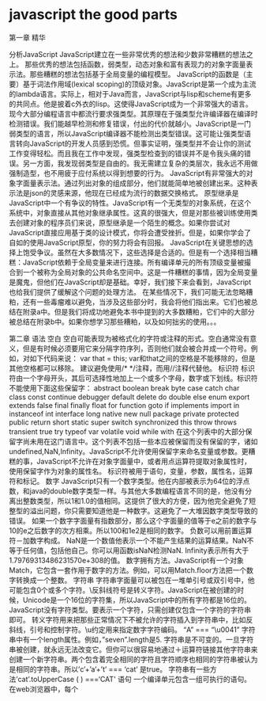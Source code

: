 # javascript the good parts
第一章 精华


分析JavaScript
JavaScript建立在一些非常优秀的想法和少数非常糟糕的想法之上。
那些优秀的想法包括函数，弱类型，动态对象和富有表现力的对象字面量表示法。那些糟糕的想法包括基于全局变量的编程模型。
JavaScript的函数是（主要）基于词法作用域(lexical scoping)的顶级对象。JavaScript是第一个成为主流的lambda语言。实际上，相对于Java而言，JavaScript与lisp和scheme有更多的共同点。他是披着c外衣的lisp。这使得JavaScript成为一个非常强大的语言。
现今大部分编程语言中都流行要求强类型。其原理在于强类型允许编译器在编译时检测错误。我们能越早检测和修复错误，付出的代价就越小。JavaScript是一门弱类型的语言，所以JavaScript编译器不能检测出类型错误。这可能让强类型语言转向JavaScript的开发人员感到恐慌。但事实证明，强类型并不会让你的测试工作变得轻松。而且我在工作中发现，强类型检查到的错误并不是令我头痛的错误。另一方面，我发现弱类型是自由的。我无需建立复杂的类层次，我永远不用做强制造型，也不用疲于应付系统以得到想要的行为。
JavaScript有非常强大的对象字面量表示法。通过列出对象的组成部分，他们就能简单地被创建出来。这种表示法是json的灵感来源，他现在已经成为流行的数据交换格式。
原型继承是JavaScript中一个有争议的特性。JavaScript有一个无类型的对象系统，在这个系统中，对象直接从其他对象继承属性。这真的很强大，但是对那些被训练使用类去创建对象的程序员们来说，原型继承是一个陌生的概念。如果你尝试对JavaScript直接应用基于类的设计模式，你将会遭受挫折。但是，如果你学会了自如的使用JavaScript原型，你的努力将会有回报。
JavaScript在关键思想的选择上饱受争议。虽然在大多数情况下，这些选择是合适的。但是有一个选择相当糟糕：JavaScript依赖于全局变量来进行连接。所有编译单元的所有顶级变量被撮合到一个被称为全局对象的公共命名空间中。这是一件糟糕的事情，因为全局变量是魔鬼，但他们在JavaScript却是基础。幸好，我们接下来会看到，JavaScript也给我们提供了缓解这个问题的处理方法。
在某些情况下，我们可能无法忽略糟粕，还有一些毒瘤难以避免，当涉及这些部分时，我会将他们指出来。它们也被总结在附录a中。但是我们将成功地避免本书中提到的大多数糟粕，它们中的大部分被总结在附录b中。如果你想学习那些糟粕，以及如何拙劣的使用。。。

第二章 语法
空白
空白可能表现为被格式化的字符或注释的形式。空白通常没有意义，但是有时候必须要用它来分隔字符序列，否则他们就会被合并成一个符号。例如，对如下代码来说：
var that  = this;
var和that之间的空格是不能移除的，但是其他空格都可以移除。
建议避免使用/* */注释，而用//注释代替他。
标识符
标识符由一个字母开头，其后可选择性地加上一个或多个字母，数字或下划线。标识符不能使用下面这些保留字：
abstract
boolean break byte
case catch char class const continue
debugger default delete do double
else enum export extends
false final finally float for function
goto
if implements import in instanceof int interface
long
native new null
package private protected public
return 
short static super switch synchronized
this throw throws transient true try typeof
var volatile void
while with
在这个列表中的大部分保留字尚未用在这门语言中。这个列表不包括一些本应被保留而没有保留的字，诸如undefined,NaN,Infinity。JavaScript不允许使用保留字来命名变量或参数。更糟糕的事，JavaScript不允许在对象字面量中，或者用点运算符提取对象属性时，使用保留字作为对象的属性名。
标识符被用于语句，变量，参数，属性名，运算符和标记。
数字
JavaScript只有一个数字类型。他在内部被表示为64位的浮点数，和java的double数字类型一样。与其他大多数编程语言不同的是，他没有分离出整数类型，所以1和1.0的值相同。这提供了很大的方便，因为他完全避免了短整型的溢出问题，你只需要知道他是一种数字。这避免了一大堆因数字类型导致的错误。
如果一个数字字面量有指数部分，那么这个字面量的值等于e之前的数字与10的e之后数字的次方相乘。所以100和1e2是相同的数字。
负数可以用前置运算符－加数字构成。
NaN是一个数值他表示一个不能产生结果的运算结果。NaN不等于任何值，包括他自己。你可以用函数isNaN检测NaN.
Infinity表示所有大于1.79769313486231570e+308的值。
数字拥有方法。JavaScript有一个对象Match，它包含一套作用于数字的方法。例如，可以用Match.floor方法把一个数字转换成一个整数。
字符串
字符串字面量可以被包在一堆单引号或双引号中，他可能包含0个或多个字符。\反斜线符号是转义字符。JavaScript在被创建的时候，Unicode是一个16位的字符集，所以JavaScript中的所有字符都是16位的。
JavaScript没有字符类型。要表示一个字符，只需创建仅包含一个字符的字符串即可。
转义字符用来把那些正常情况下不被允许的字符插入到字符串中，比如反斜线，引号和控制字符。\u约定用来指定数字字符编码。
“A” === “\u0041”
字符串中有一个length属性。例如，”seven”.length是5.
字符串是不可变的。一旦字符串被创建，就永远无法改变它。但你可以很容易地通过＋运算符链接其他字符串来创建一个新字符串。两个包含着完全相同的字符且字符顺序也相同的字符串被认为是相同的字符串。所以’c’+’a’+’t’ === ‘cat’ 是true。
字符串有一些方法’cat’.toUpperCase ( ) ===‘CAT'
语句
一个编译单元包含一组可执行的语句。在web浏览器中，每个<script>标签提供一个被编译且立即执行的编译单元。因为缺少连接器，JavaScript把她们一起抛到一个公共的全局名字空间中。
当var语句被用在函数内部时，它定义的是这个函数的私有变量。
switch,while,for,do语句允许有一个可选的前置标签，他配合break语句来使用。
语句通常按照从上到下的顺序被执行。JavaScript可以通过条件语句，循环语句，强制跳转语句和函数调用来改变执行序列。
代码块是包在一对花括号中的一组语句。不像其他语言，JavaScript中的代码块不会创建新的作用域，因此变量应该被定义在函数的头部，而不是在代码块中。
if语句根据表达式的值改变程序流程。表达式的值为真时执行跟在其后的代码块，否则执行可选的else分支。
下面列出的值被当作假：
false
null
undefined
空字符串’ ‘
数字0
数字NaN
其他所有的值都被当作真，包括true,字符串’false’，以及所有的对象。
switch
case break;
while
for
for in
do 
try catch
throw
return 没有指定返回表达式，那么返回值是undefined
JavaScript不允许在return 或break关键字和表达式之间换行。

表达式
最简单的表达式是字面量值（比如字符串或数字），变量，内置的值，以new开头的调用表达式，以delete开头的属性提取表达式，包在圆括号中的表达式，以一个前置运算符作为前导的表达式，或者表达式后面跟着：
一个中置运算符与另一个表达式；三元运算符？后面跟着另一个表达式，然后接一个：，然后接第三个表达式；
一个函数调用；一个属性提取表达式。
三元运算符？有三个运算数，如果第一个运算数值为真，产生第二个运算数的值，但如果第一个运算数值为假，则产生第三个运算数的值。
运算符优先级
typeof运算符产生的值有’number’,’string’,’boolean’,’undefined’,’function’,’object’，如果运算数是一个数组或null，那么结果是’object’，这其实是不对的。
！
＋
／运算符可能会产生一个非整数结果，即使两个运算数都是整数。
如果第一个运算数的值为假，那么运算符&&产生他第一个运算数的值，否则产生第二个运算数的值。
如果第一个运算数的值为真，那么运算符｜｜产生第一个运算数的值，否则产生第二个运算数的值。
字面量
对象字面量是一种可以方便地按照指定规格创建新对象的表示法。属性名可以是标识符或字符串。这些名字被当作字面量名而不是变量名来对待，所以对象的属性名在编译时才能知道。属性的值就是表达式。
函数
函数字面量定义了函数值。它可以有一个可选的名字，用于递归的调用自己。它可以制定一个参数列表，这些参数就像变量一样，在调用时有传递的实际参数初始化。函数的主体包括变量定义和语句。

第三章 对象
JavaScript的简单数据类型包括数字，字符串，布尔值，null值和undefined值。其他所有的值都是对象。数字，字符串和布尔值貌似对象，因为他们拥有方法，但他们是不可变的。JavaScript中的对象是可变的键控集合。在JavaScript中，数组是对象，函数是对象，正则表达式是对象。
对象是属性的容器，其中每个属性都拥有名字和值。属性的名字可以是包括空字符串在内的任意字符串。属性值可以是除undefined值之外的任何值。
JavaScript里的对象是无类型的。它对新属性的名字和属性的值没有限制。对象适合用于汇集和管理数据。对象可以包含其他对象，所以他们可以容易地表示成树状或图形结构。
JavaScript包含一种原型链的特性，允许对象继承另一个对象的属性。正确的使用它能减少对象初始化时消耗的时间和内存。
对象字面量
对象字面量提供了一种非常方便地创建新对象值的表示法。一个对象字面量就是包围在一对花括号中的零或多个“名／值”对。对象字面量可以出现在任何允许表达式出现的地方。
var empty_object = { };

var stooge = {
“first-name”:”Jerome”,
“last-name”:”Howard”
};
属性名可以是包括空字符串在内的任何字符串。在对象字面量中，如果属性名是一个合法的JavaScript标识符且不是保留字，则并不强制要求用引号括住属性名。所以用引号括住“first-name”是必须的，但是否括住first_name则是可选的。逗号用来分隔多个“名／值”对。
属性的值可以从包括另一个对象字面量在内的任意表达式中获得。对象是可嵌套的：
var flight = {
airline:”Oceanic”,
number:815,
departure:{
IATA:”SYD”,
time:”2004-09-22 14:55”,
city:”Sydney”
},
arrival:{
IATA:”LAX”,
time:”2004-09-23 10:42”,
city:”Los Angeles”
}
};
检索
要检索对象里包含的值，可以采用在［］后缀中括住一个字符串表达式的方式。如果字符串表达式是一个字符串字面量，而且它是一个合法的JavaScript标识符且不是保留字，那么也可以用 . 表示法代替。优先考虑使用 . 表示法，因为它更紧凑且可读性更好。
stooge[“first-name”]   //“Jerome”
flight.departure.IATA   //“SYD”
如果你尝试检索一个并不存在的成员属性的值，将返回undefined
stooge[“middle-name”]   //undefined
||运算符可以用来填充默认值：
var middle = stooge[“middle-name”] || “(none)”;
var status = flight.status || “unknown”;
尝试从undefined的成员属性中取值将会导致typeerror异常。这时可以通过&&运算符在避免错误。
flight.equipment //undefined
flight.equipment.model //throw”TypeError”
flight.equipment && flight.equipment.model //undefined
更新
对象里的值可以通过赋值语句来更新。如果属性名已经存在于对象里，那么这个属性的值就会被替换。
stooge[‘first-name’] = ‘Jerome’;
如果对象之前没有拥有这个属性名，那么该属性就被扩充到对象中。
stooge[‘middle-name’] = ‘Lester’;
stooge.nickname = ‘Curly’;
flight.equipment = {
model:’Boeing 777’
};
flight.status = ‘overdue’;
引用
对象通过引用来传递。它们永远不会被复制：
var x = stooge;
x.nickname = ‘Curly’;
var nick = stooge.nickname;
//因为x和stooge是指向同一个对象的引用，所以nick为curly。
var a = { }, b = { }, c = { };
//abc每个都引用一个不同的空对象。
a = b = c = { };
//abc都引用同一个空对象。
原型
每个对象都连接到一个原型对象，并且它可以从中继承属性。所有通过对象字面量创建的对象都连接到Object.prototype,它是JavaScript中的标配对象。
当你创建一个新对象时，你可以选择某个对象作为他的原型。JavaScript提供的实现机制杂乱而复杂，但其实可以被明显的简化。我们将给object增加一个create方法。这个方法创建一个使用原对象作为其原型的新对象。
if (typeof Object.beget !== ‘function’){
Object.create = function (o){
var F = function (){};
F.prototype = o;
return new F();
};
}
var another_stooge = Object.create(stooge);
原型连接在更新时是不起作用的。我们对某个对象做出改变时，不会触及该对象的原型：
another_stooge[‘first-name’] = ‘Harry’;
another_stooge[‘middle-name’] = ‘Moses’;
another_stooge.nickname = ‘Moe’;
原型连接只有在检索值的时候才被用到。如果我们尝试去获取对象的某个属性值，但该对象没有此属性名，那么JavaScript会试着从原型对象中获取属性值。如果那个原型对象也没有该属性，那么再从它的原型中寻找，以此类推，知道该过程最后到达终点object.prototype。如果想要的属性完全不存在于原型链中，那么结果就是undefined值。这个过程称为委托。
原型关系是一种动态的关系。如果我们添加一个新的属性到原型中，该属性会立即对所有基于该原型创建的对象可见。
stooge.profession = ‘actor’;
another_stooge.profession  // ‘actor’
反射
检查对象并确定对象有什么属性是很容易的事情，只要去检索该属性并验证取得的值。
typeof操作符对确定属性的类型很有帮助：
typeof flight.number //‘number’
typeof flight.status //‘string’
typeof flight.arrival //‘object’
typeof flight,manifest // ‘undefined’
请注意原型链中的任何属性都会产生值：
typeof flight.toString //‘function’
typeof flight.constructor //‘function’
有两种方法去处理掉这些不需要的属性。第一个是让你的程序做检查并丢弃值为函数的属性。一般来说，当你想让对象在运行时动态获取自身信息时，你关注更多的是数据，而你应该意识到一些值可能会是函数。
另一个方法是使用hasOwnProperty方法，如果对象拥有独有的属性，它将返回true。该方法不会检查原型链。
flight.hasOwnProperty(‘number’) //true
flight.hasOwnProperty(‘constructor’) //false
枚举
for in语句可用来遍历一个对象中的所有属性名。该枚举过程将会列出所有的属性－包括函数和你可能不关心的原型中的属性－所以有必要过滤掉那些你不想要的值。最为常用的过滤器是hasOwnProperty方法，以及使用typeof来排除函数：
var name;
for (name in another_stooge){
if (typeof another_stooge[name] !== ‘function’){
document.writeln(name + ‘:’ +another_stooge[name]);
}
}
属性名出现的顺序是不确定的，因此要对任何可能出现的顺序有所准备。如果你想要确保属性以特定的顺序出现，最好的办法就是完全避免使用for in语句，而是创建一个数组，在其中以正确的顺序包含属性名：
var i;
var properties = [
‘first-name’,
‘middle-name’,
‘last-name’,
‘profession’
];
for (i = 0;i < properties.length;i +=1){
document.writeln(properties[i] + ‘:’ + another_stooge[properties[i]);
}
通过使用for而不是for in可以得到我们想要的属性，而不用担心可能发掘出原型链中的属性，并且我们按正确的顺序取得了它们的值。
删除
delete运算符可以用来删除对象的属性。如果对象包含该属性，那么该属性就会被移除。他不会触及原型链中的任何对象。
删除对象的属性可能会让来自原型链中的属性透现出来。
another_stooge.nickname  //‘Moe’
//删除another_stooge的nickname属性，从而暴露出原型的nickname属性。
delete another_stooge.nickname;
another_stooge.nickname  //‘Curly’
减少全局变量污染
JavaScript可以很随意地定义全局变量来容纳你的应用的所有资源。遗憾的是，全局变量削弱了程序的灵活性，应该避免使用。
最小化使用全局变量的方法之一是为你的应用只创建一个唯一的全局变量：
var MYAPP ={ };
该变量此时变成了你的应用的容器：
MYAPP = stooge = {
‘first-name’:’Joe’,
‘last-name’:’Howard’
};
MYAPP.flight = {
airline:”Oceanic”,
number:815,
departure:{
IATA:”SYD”,
time:”2004-09-22 14:55”,
city:”Sydney”
},
arrival:{
IATA:”LAX”,
time:”2004-09-23 10:42”,
city:”Los Angeles”
}
};
只要把全局性的资源都纳入一个名称空间之下，你的程序与其他应用程序，组件或类库之间发生冲突的可能性就会显著降低。你的程序也会变得更容易阅读，因为很明显，MYAPP.stooge指向的是顶层结构。

第四章 函数
JavaScript设计得最出色的就是他的函数的实现。他几乎接近于完美。但是，想必你也能预料到，JavaScript的函数也存在瑕疵。
函数包含一组语句，它们是JavaScript的基础模块单元，用于代码复用，信息隐藏和组合调用。函数用于指定对象的行为。一般来说，所谓编程，就是将一组需求分解成一组函数与数据结构的技能。
函数对象
JavaScript中的函数就是对象。对象是’名／值’对的集合并拥有一个连接到原型对象的隐藏连接。对象字面量产生的对象连接到object.prototype。函数对象连接到Function.protptype该原型对象本身连接到Object.prototype。每个函数在创建时会附加两个隐藏属性：函数的上下文和实现函数行为的代码。
每个函数对象在创建时也随配有一个prototype属性。他的值是一个拥有constructor属性且值即为该函数的对象。这和隐藏连接到Function.prototype完全不同。令人费解。
因为函数是对象，所以他们可以像任何其他的值一样被使用。函数可以保存在变量，对象和数组中。函数可以被当作参数传递给其他函数，函数也可以再返回函数。而且，因为函数是对象，所以函数可以拥有方法。
函数的与众不同之处在于他们可以被调用。
函数字面量
函数对象通过函数字面量来创建：
//创建一个名为add的变量，并用来把两个数字相加的函数赋值给他。
var add = function(a,b){
return a + b;
};
函数字面量包括四个部分。第一个部分是保留字function。
第二个部分是函数名，它可以被省略。函数可以用他的名字来递归地调用自己。此名字也能被调试器和开发工具用来识别函数。如果没有给函数命名，比如上面这个例子，它被称为匿名函数。
第三个部分是包围在圆括号中的一组参数。多个参数用逗号分隔。这些参数的名称将被定义为函数中的变量。它们不像普通的变量那样将被初始化为undefined，而是在该函数被调用时初始化为实际提供的参数的值。
第四个部分是包围在花括号中的一组语句。这些语句是函数的主体，它们在函数被调用时执行。
函数字面量可以出现在任何允许表达式出现的地方。函数也可以被定义在其他函数中。一个内部函数除了可以访问自己的参数和变量，同时他也能自由访问把它嵌套在其中的父函数的参数和变量。通过函数字面量创建的函数对象包含一个连到外部上下文的连接。这被称为闭包。它是JavaScript强大表现力的来源。
调用
调用一个函数会暂停当前函数的执行，传递控制权和参数给新函数。除了声明时定义的形式参数，每个函数还接受两个附加的参数：this和arguments。参数this在面向对象编程中非常重要，它的值取决于调用的模式。在JavaScript中一共有四种调用模式：方法调用，函数调用，构造器调用和apply调用模式。这些模式在如何初始化关键参数this上存在差异。
调用运算符是跟在任何产生一个函数值的表达式之后的一对圆括号。圆括号内可包含零个或多个用逗号隔开的表达式。每个表达式产生一个参数值。每个参数值被赋予函数声明时定义的形式参数名。当实际参数的个数与形式参数的个数不匹配时，不会导致运行时错误。如果实际参数值过多了，超出的参数值会被忽略。如果实际参数值过少，缺失的值会被替换为undefined。对参数值不会进行类型检查：任何类型的值都可以被传递给任何参数。
方法调用模式
当一个函数被保存为对象的一个属性时，我们称它为一个方法。当一个方法被调用时，this被绑定到该对象。如果调用表达式包含一个提取属性的动作（即包含一个 . 点表达式或[]下标表达式），那么他就是被当作一个方法来调用。
／／创建myobject对象。他有一个value属性和一个increment方法。
／／increment方法接受一个可选的参数。如果参数不是数字，那么默认使用数字1。
var myObject = {
value: 0,
increment:function (inc) {
this.value +=typeof inc ===‘number’ ? inc : 1;
}
};
myObject.increment( );
document.writeln(myObject.value);  //1 
myObject.increment(2);
document.writeln(myObject.value);  //3
方法可以使用this访问自己所属的对象，所以它能从对象中取值或对对象进行修改。this到对象的绑定发生在调用的时候。这个超级延迟绑定使得函数可以对this高度复用。通过this可取得他们所属对象的上下文的方法称为公共方法。
函数调用模式
当一个函数并非一个对象的属性时，那么它就是被当作一个函数来调用的：
var sum = add(3,4); // sum = 7
以此模式调用函数时，this被绑定到全局对象。这是语言设计上的一个错误。倘若语言设计正确，那么当内部函数被调用时，this应该仍然绑定到外部函数的this变量。这个设计错误的后果就是方法不能利用内部函数来帮助他工作，因为内部函数的this被绑定了错误的值，所以不能共享该方法对对象的访问权。幸运的事，有一个很容易的解决方案：如果该方法定义一个变量并给他赋值为this，那么内部函数就可以通过那个变量访问到this。按照约定：我把那个变量命名为that：
／／给myobject增加一个double方法。
myObject.double = function(){
var that = this; //解决方法
var helper = function(){
that.value = add(that.value,that.value);
};
helper(); //以函数的形式调用helper。
};
／／以方法的形式调用double。
myObject.double ;
document.writeln(myObject.value);  // 6
构造器调用模式
JavaScript是一门基于原型继承的语言。这意味着对象可以直接从其他对象继承属性。该语言是无类型的。
这偏离了当今编程语言的主流风格。当今大多数语言都是基于类的语言。尽管原型继承极富表现力，但他并未被广泛理解。JavaScript本身对它原型的本质也缺乏信心，所以它提供了一套和基于类的语言类似的对象构建语法。有类型化语言编程经验的程序员们很少有愿意接受原型继承的，并且认为借鉴类型化语言的语法模糊了这门语言真实的原型本质。真是两边都不讨好。
如果在一个函数前面带上new来调用，那么背地里将会创建一个连接到该函数的prototype成员的新对象，同时this会被绑定到那个新对象上。
new前缀也会改变return语句的行为。我们将会在后面看到更多的相关内容。
／／创建一个名为Quo的构造器函数。它构造一个带有status属性的对象。
var Quo = function(string){
this.status = string;
};
//给Quo的所有实例提供一个名为get_status的公共方法。
Quo.prototype.get_status = function(){
return this.status;
};
//构造一个Quo实例。
var myQuo = new Quo(“confused”);
document.writeln(myQuo.get_status()); //打印显示”confused”
一个函数，如果创建的目的就是希望结合new前缀来调用，那它就被称为构造器函数。按照约定，它们保存在以大写格式命名的变量里。如果调用构造器函数时没有在前面加上new，可能会发生非常糟糕的事情，既没有编译时警告，也没有运行时警告，所以大写约定非常重要。我不推荐使用这种形式的构造器函数。
Apply调用模式
因为JavaScript是一门函数式的面向对象编程语言，所以函数可以拥有方法。
apply方法让我们构造一个参数数组传递给调用函数。它也允许我们选择this的值。apply方法接收两个参数，第一个是要绑定给this的值，第二个就是一个参数数组。
／／构造一个包含两个数字的数组，并将它们相加。
var array = [3,4];
var sum = add.apply(null,array);  //sum = 7
／／构造一个包含status成员的对象。
var statusObject = {
status: ‘A-OK’
};
／／statusObject并没有继承自Quo.prototype，但我们可以在statusObject上
／／调用get_status方法，尽管statusObject并没有一个名为get_status的方法。
var status = Quo.prototype.get_status.apply(statusObject);
参数
当函数被调用时，会得到一个免费配送的参数，那就是arguments数组。函数可以通过此参数访问所有它被调用时传递给它的参数列表，包括那些没有被分配给函数声明时定义的形式参数的多余参数。这使得编写一个无需指定参数个数的函数成为可能：
／／构造一个大量的值想家的函数。
／／注意该函数内部定义的变量sum不会与函数外部定义的sum产生冲突。
／／该函数只会看到内部的那个变量。
var sum = function(){
var i,sum = 0;
for(i =0;i<arguments.length;i+=1){
sum +=arguments[i];
}
return sum;
};
document.writeln(sum(4,8,15,16,23,42)); // 108
这不是一个特别有用的模式。在第六章中，我们将会看到如何给数组添加一个相似的方法来达到同样的效果。
因为语言的一个设计错误，arguments并不是一个真正的数组。它只是一个类似数组的对象。arguments拥有一个length属性，但他没有任何数组的方法。我们将在本章结尾看到这个设计错误导致的后果。
返回
当一个函数被调用时，它从第一个语句开始执行，并在遇到关闭函数题的｝时结束。然后函数把控制权交还给调用该函数的程序。
return语句可用来使函数提前返回。当return被执行时，函数立即返回而不再执行余下的语句。
一个函数总是会返回一个值。如果没有制定返回值，则返回undefined。
如果函数调用时在前面加上了new前缀，且返回值不是一个对象，则返回this（该新对象）。
异常
JavaScript提供了一套异常处理机制。异常是干扰程序的正常流程的不寻常的事故。当发现这样的事故时，你的程序应该抛出一个异常：
throw语句中断函数的执行。他应该抛出一个exception对象，该对象包含一个用来识别异常类型的name属性和一个描述性的message属性。你也可以添加其他的属性。
该exception对象将被传递到一个try语句的catch从句。
扩充类型的功能
JavaScript允许给语言的基本类型扩充功能。在第三章中，我们已经看到，通过给object.prototype添加方法，可以让该方法对所有对象都可用。这样的方式对函数，数组，字符串，数字，正则表达式和布尔值同样适用。
举例来说，我们可以通过给Function.prototype增加方法来使得该方法对所有函数可用:
Function.prototype.method = function(name,func){
this.prototype[name] = func;
return this;
};
通过给Function.prototype增加一个method方法，我们下次给对象增加方法的时候就不必键入prototype这几个字符，省掉了一点麻烦。
JavaScript没有专门的整数类型，但有时候确实只需要提取数字中的整数部分。JavaScript本身提供的取整方法有些丑陋。我们可以通过给Number.prototype增加一个integer方法来改善它。它会根据数字的政府来判断是使用Math.ceiling还是Math.floor。
Number.method(‘integer’,function(){
return Math[this<0 ? ‘ceil’ : ‘floor’](this);
});
document.writeln((-10/3).integer()); // -3
JavaScript缺少一个移除字符串首尾空白的方法。这个小疏忽很容易弥补：
String.method(‘trim’,function(){
return this.replace(/^\s+|\s+$/g,’ ‘);
});
document.writeln(‘ ‘’ ‘ + ‘’  neat   ‘’.trim() + ‘ ‘’ ‘);
我们的trim方法是用了一个正则表达式。
通过给基本类型增加方法，我们可以极大地提高语言的表现力。因为JavaScript原型继承的动态本质，新的方法立刻被赋予到所有的对象实例上，哪怕对象实例是在方法被增加之前就创建好了。
基本类型的原型是公用结构，所以在类库混用时务必小心。一个保险的做法就是只在确定没有该方法时才添加它。
／／符合条件时才添加方法。
Function.prototype.method = function(name,func){
if (!this.prototype[name]){
this.prototype[name] = func;
}
return this;
};
另一个要注意的就是for in语句在原型上时表现很糟糕。我们在第三章已经看到了几个减轻这个问题的影响的方法：hasOwnProperty.
递归
递归函数就是会直接或间接地调用自身的一种函数。递归是一种强大的编程技术，他把一个问题分解为一组相似的子问题，每一个都用一个寻常解去解决。一般来说，一个递归函数调用自身去解决它的子问题。
汉诺塔是一个著名的益智游戏。塔上有三根柱子和一套直径各不相同的空心圆盘。开始时源柱子上的所有圆盘都按照从小到大的顺序堆叠。目标是通过每次移动一个圆盘道另一根柱子上，最终把一堆圆盘移动到目标柱子上，过程中不允许把较大的圆盘放置在较小的圆盘之上。这个问题有一个寻常解。
var hanoi = function (disc , src , aux , dst){
if ( disc>0){
hanoi (disc - 1, src , dst, aux);
document.writeln(‘Move disc ‘+ disc + ‘ from ‘ +src + ‘ to ‘ +dst);
hanoi (disc -1,aux,src,dst);
}
};
hanoi(3, ‘Src’,’Aux’,’Dst’);
圆盘数量为3时它返回这样的解法：
Move disc 1 from Src to Dst
Move disc 2 from Src to Aux
Move disc 1 from Dst to Aux
Move disc 3 from Src to Dst
Move disc 1 from Aux to Src
Move disc 2 from Aux to Dst
Move disc 1 from Src to Dst
hanoi函数把一堆圆盘从一根柱子移到另一根柱子
，必要时使用辅助的柱子。它把该问题分解成三个子问题。首先，它移动一对圆盘中较小的圆盘移动到辅助柱子上，从而露出下面较大的圆盘，然后移动下面的圆盘到目标柱子上。最后，它将刚才较小的圆盘从辅助柱子上再移动到目标柱子上。通过递归地调用自身去处理一堆圆盘的移动，从而解决那些子问题。
传递给hanoi函数的参数，包括当前移动的圆盘编号和它将要用到的三根柱子。当它调用自身的时候，它去处理当前正在处理的圆盘之上的圆盘。最终，它会以一个不存在的圆盘编号去调用。在这样的情况下，他不执行任何操作。由于该函数对非法值不予理会，我们也就不必担心它会导致死循环。
递归函数可以非常高效地操作树形结构，比如浏览器端的文档对象模型（DOM）。每次递归调用时处理指定的树的一小段。
／／定义walk_the_DOM函数，它从某个指定的节点开始，按html源码中的顺序
／／访问该树的每个节点
／／它会调用一个函数，并依次传递每个节点给它。walk_the_DOM调用自身去处理
／／每一个字节点。
var walk_the_DOM = function walk(node, func){
func(node);
node = node.firstChild;
while(node){
walk(node,func);
node = node.nextSibling;}
};

／／定义getElementByAttribute函数。它以一个属性名称字符串
／／和一个可选的匹配值作为参数。
／／它调用walk_the_DOM，传递一个用来查找节点属性名的函数作为参数。
／／匹配的节点会累加到一个结果数组中。
var getElementByAttribute = function (att,value){
var results = [ ];
walk_the_DOM(document.body,function (node){
var actual = node.nodeType ===1 &&node.getAttribute(att);
if (typeof actual ===‘string’ && (actual ===value || typeof value !== ‘string’)){
results.push(node);
}
});
return results;
};

一些语言提供了尾递归优化。这意味着如果一个函数返回自身递归调用的结果，那么调用的过程会被替换为一个循环，它可以显著提高速度。遗憾的事，JavaScript当前并没有提供尾递归优化。深度递归的函数可能会因为堆栈溢出而运行失败。
／／构建一个带尾递归的函数。因为它会返回自身调用的结果，所以它时尾递归。
／／JavaScript当前没有对这种形式的递归做出优化。
var factorial = function factorial(i,a){
a = a || 1;
if(i<2){
return a;
}
return factorial (i - 1,a * i);
};
document.writeln(factorial(4));  //24

作用域
在编程语言中，作用域控制着变量与参数的可见性及生命周期。对程序员来说是一项重要的服务，因为它减少了名称冲突，并且提供了自动内存管理。
var foo = function ( ){
var a = 3, b = 5;
var bar = function ( ){
var b = 7,c = 11;
／／此时，a为3,b为7，c为11。
a += b + c；
／／此时，a为21，b为7，c为11。
｝；
／／此时a为3，b为5，而c还没有定义。
bar( );
／／此时，a为21，b为5.
};
大多数类c语言语法的语言都拥有块级作用域。在一个代码中（括在一对花括号中的一组语句）定义的所有变量在代码块的外部时不可见的。定义在代码块中的变量在代码块之后结束后会被释放掉。这是件好事。
糟糕的事，尽管JavaScript的代码块语法貌似支持块级作用域，但实际上JavaScript并不支持。这个混淆之处可能成为错误之源。
JavaScript确实有函数作用域。那意味着定义在函数中的参数和变量在函数外部是不可见的，而在一个函数内部任何位置定义的变量，在该函数内部任何地方都可见。
很多现代语言都推荐尽可能延迟声明变量。而用在JavaScript上的话却会成为糟糕的建议，因为它缺少块级作用域。所以，最好的做法是在函数体的顶部声明函数中可能用到的所有变量。

闭包
作用域的好处是内部可以访问定义它们的外部函数的参数和变量（除了this和arguments）。这太美妙了。
我们的getElementByAttribute函数可以工作，是因为它声明了一个results变量，而传递给walk_the_DOM的内部函数也可以访问results变量。
一个更有趣的情形是内部函数拥有比它的外部函数更长的生命周期。
之前，我们构造了一个myObject对象，它拥有一个value属性和一个increment方法。假定我们希望该值不会被非法更改。
和以对象字面量形式去初始化myObject不同，我们通过调用一个函数的形式去初始化myObject，该函数会返回一个对象字面量。函数里定义了一个value变量。该变量对increment和getValue方法总是可用的，但函数的作用域使得它对其他程序来说是不可见的。
var myObject = (function( ){
var value = 0;
return {
increment: function( inc){
value += typeof inc === ‘number’ ? inc : 1;},
getValue: function ( ){
return value ;
}};
} ( ));
我们并没有把一个函数赋值给myObject。我们是把调用该函数后返回的结果赋值给它。注意最后一行的（）。该函数返回一个包含两个方法的对象，并且这些方法继续享有访问value变量的特权。
本章之前的Quo构造器产生了一个带有status属性和get_status方法的对象。但那看起来并不是十分有趣。为什么要用一个getter方法去访问你本可以直接访问到的属性呢？如果status是私有属性，它才是更有意义的。所以，让我们定义另一种形式的quo函数来做此事：
／／创建一个名为quo的构造函数。
／／它构造出带有get_status方法和status私有属性的一个对象。
var quo = function (status){
return {
get_status: function ( ) {
return status;
}}};
／／构造一个quo实例
var myQuo = quo(“amazed”);
document.writeln(myQuo.get_status ( ));
这个quo函数被设计成无须在前面加上new来使用，所以名字也没有首字母大写。当我们调用quo时，它返回包含get_status方法的一个新对象。该对象的一个引用保存在myQuo中。即使quo已经返回了，但get_status方法依然享有访问quo对象的status属性的特权。get_status方法并不是访问该参数的一个副本，它访问的就是该参数本身。这是可能的，因为该函数可以访问它被创建时所处的上下文环境。这被称为闭包。让我们来看一个更有用的例子：
／／定义一个函数，它设置一个DOM节点为黄色，然后把它渐变为白色。
var fade = function (node){
var level = 1;
var step = function ( ){
var hex = level.toString(16);
node.style.backgroundColor = ‘#FFFF’ + hex +hex;
if( level < 15){
level +=1;
setTimeout(step,100);
}
};
setTimeout(step,100);
};
fade(document.body);
我们调用fade，把document.body作为参数传递给它（html的dody标签所创建的节点）。fade函数设置level为1。它定义了一个step函数；接着调用setTimeout，并传递step函数和一个时间（100毫秒）给它。然后它返回，fade函数结束。
在大约十分之一秒后，step函数被调用。它把fade函数的level变量转化为16位字符。接着，它修改fade函数得到的节点的背景颜色。然后查看fade函数的level变量。如果背景色尚未变成白色，那么它增大fade函数的level变量，接着用setTimeout预定让它自己再次运行。
step函数很快再次被调用。但这次，fade函数的level变量值变成2。fade函数在之前已经返回了，但只要fade的内部函数需要，它的变量就会持续保留。
为了避免下面的问题，理解内部函数能访问外部函数的实际变量而无需复制是很重要的。
／／糟糕的例子
／／构造一个函数，用错误的方式给一个数组中的节点设置时间处理程序。
／／当点击一个节点时，按照预期，应该弹出一个对话框显示节点的序号，
／／但它总是会显示节点的数目。
var add_the_handlers = function( nodes ) {
var i;
for (i = 0; i< nodes.length; i+=1){
nodes[ i ].onclick = function (e ) {
alert ( i );
};
}
};
／／结束糟糕的例子。
add_the_handlers函数的本意是想传递给每个时间处理器一个唯一值( i )。但它未能达到目的，因为事件处理器函数绑定了变量 i 本身，而不是函数在构造时的变量 i 的值。
／／改良后的例子
／／构造一个函数，用正确的方式给一个数组中的节点设置时间处理程序。
／／点击一个节点，将会弹出一个对话框显示节点的序号。
var add_the_handlers = function ( nodes ){
var helper = function ( i){
return function (e ){
alert ( i);
};
};
var i ;
for ( i = 0;i< nodes.length;i+=1){
nodes[i].onclick = helper(i);
}
};
避免在循环中创建函数，它可能只会带来无谓的计算，还会引起混淆，正如上面那个糟糕的例子。我们可以先在循环之外创建一个辅助函数，让这个辅助函数再返回一个绑定了当前i值的函数，这样就不会导致混淆了。
回调
函数使得对不连续事件的处理变得更容易。例如，假定有这么一个序列，由用户交互行为触发，向服务器发送请求，最终显示服务器的响应。最自然的写法可能会是这样：
request = prepare_the_request( );
response = send_request_synchronously(request);
display(response);
这种方式的问题在于，网络上的同步请求会导致客户端进入假死状态。如果网络传输或服务器很慢，响应会慢到让人不可接受。
更好的方式是发起异步请求，提供一个当服务器的响应到达时随即触发的回调函数。异步函数立即返回，这样客户端就不会被阻塞。
request = prepare_the_request( );
send_request_asynchronously(request,function (response) {
display(response);
});
我们传递一个函数作为参数给sen_request_asynchronously函数，一旦接收到响应，它就会被调用。
模块
我们可以使用函数和闭包来构造模块。模块是一个提供接口却隐藏状态与实现的函数或对象。通过使用函数产生模块，我们几乎可以完全摒弃全局变量的使用，从而缓解这个JavaScript的最为糟糕的特性之一所带来的影响。
举例来说，假定我们想要给String增加一个deentityify方法。它的任务是寻找字符串中的html字符实体并把它们替换为对应的字符。这就需要在一个对象中保存字符实体的名字和它们对应的字符。但我们该在哪里保存这个对象呢？我们可以把它放到一个全局变量中，但全局变量是魔鬼。我们可以把它定义在该函数的内部，但是那会带来运行时的损耗，因为每次执行该函数的时候该字面量都会被求值一次。理想的方式是把它放入一个闭包，而且也许还能提供一个增加更多字符实体的扩展方法：
String.method(‘deentityify’, function ( ){
／／字符实体表。它映射字符实体的名字到对应的字符。
var entity = {
quot:’ ‘’ ‘,
lt: ‘<‘,
gt: ‘>’
};
返回deentityify方法。
return function( ){
／／这才是deentityify方法。它调用字符串的replace方法，
／／查找’&’开头和’;’结束的子字符串。如果这些字符可以在字符实体表中找到，
／／那么就将该字符实体替换为映射表中的值。它用到了一个正则表达式。
return this.replace(/&([^&;]+);/g,
function (a,b){
var r = entity[b];
return typeof r === ‘string’ ? r : a;
}
);
}; }( ));
请注意最后一行。我们用( )运算法立即调用我们刚刚构造出来的函数。这个调用所创建并返回的函数才是deentityify方法。
document.writeln(
‘&lt;quot;&gt;’.deentityify(   ));   // <“>
模块模式利用了函数作用域和闭包来创建被绑定对象与私有对象的关联，在这个例子中，只有deentityify方法有权访问字符实体表这个数据对象。
模块模式的一般形式是：一个定义了私有变量和函数的函数；利用闭包创建可以访问私有变量和函数的特权函数；最后返回这个特权函数，或者把它们保存到一个可访问到的地方。
使用模块模式就可以摒弃全局变量的使用。它促进了信息隐藏和其他优秀的设计实践。对于应用程序的封装，或者构造其他单例对象，模块模式非常有效。
模块模式也可以用来产生安全的对象。假定我们想要构造一个用来产生序列号的对象：
var serial_maker = function ( ) {
 ／／返回一个用来产生唯一字符串的对象。
／／唯一字符串由两部分组成：前缀＋序列号。
／／该对象包含一个设置前缀的方法，一个设置序列号的方法
／／和一个产生唯一字符串的gensym方法。
var prefix = ‘ ‘;
var seq = 0;
return {
set_prefix: function(p){
prefix = String(p);
},
set_seq:function(s){
seq = s;
},
gensym:function ( ){
var result = prefix +seq;
seq += 1;
return result;
}
};
};
var seqer = serial_maker( );
seqer.set_prefix(‘Q’);
seqer.set_seq(1000);
var unique = seqer.gensym( );   ／／unique是’Q1000’
seqer包含的方法都没有用到this或that，因此没有办法损害seqer。除非调用对应的方法，否则没法改变prefix或seq的值。seqer对象是可变的，所以它的方法可能会被替换掉，但替换后的方法依然不能访问私有成员。seqer就是一组函数的集合，而且那些函数被授予特权，拥有使用或修改私有状态的能力。
如果我们把seqer.gensym作为一个值传递给第三方函数，那个函数能用它产生唯一字符串，但却不能通过它来改变prefix或seq的值。
级联
有一些方法没有返回值。例如，一些设置或修改对象的某个状态却不返回任何值的方法就是典型的例子。如果我们让这些方法返回this而不是undefined，就可以启用级联。在一个级联中，我们可以在单独一条语句中依次调用同一个对象的很多方法。一个启用级联的Ajax类库可能允许我们以这样的形式去编码：
getElement(‘myBoxDiv’)
.move(350,150)
.width(100)
.height(100)
.color(‘red’)
.border(‘10px outset’)
.padding(‘4px’)
.appendText(‘Please stand by’)
.on(‘mousedown’,function(m){
this.startDrag(m,this.getNinth(m));
})
.on(‘mousemove’,’drag’)
.on(‘mouseup’,’stopDrag’)
.later(2000,function( ){
this
.color(‘yellow’)
.setHTML(‘What hath God wraught?’)
.slide(400,40,200,200);
})
.tip(‘This box is resizeable’);
在这个例子中，getElement函数产生一个对应于id=‘myBoxDiv’的DOM元素且给其注入了其他功能的对象。该方法允许我们移动元素，修改它的尺寸和样式，并添加行为。这些方法每一个都返回该对象，所以每次调用返回的结果可以被下一次调用所用。
级联技术可以产生出极富表现力的接口。它也能给那波构造“全能”借口的热潮降降温，一个接口没必要一次做太多事情。
柯里化
函数也是值，从而我们可以用有趣的方式去操作函数值。柯里化允许我们吧函数与传递给它的参数相结合，产生出一个新的函数。
var add1 = add.curry(1);
document.writeln(add1(6));   //7
add1是把1传递给add函数的curry方法后创建的一个函数。add1函数把传递给它的参数值加1。并没有curry方法，但我们可以给Function.prototype扩展此功能：
Function.method(‘curry’,function( ){
var args = arguments, that = this;
return function( ){
return that.apply(null, args.concat(arguments));
};
}); ／／有些事好像看起来不太对头。。。
curry方法通过创建一个保存着原始函数和要被套用的参数的闭包来工作。它返回另一个函数，该函数被调用时，会返回原始函数的结果，并传递调用curry时的参数加上当前调用的参数。它使用Array的concat方法连接两个参数数组。
糟糕的事，就像我们先前看到的那样，arguments数组并非一个真正的数组，所以它并没有concat方法。要避开这个问题，我们必须在两个arguments数组上都应用数组的slice方法。这样产生出拥有concat方法的常规数组。
Function.method(‘curry’,function( ){
var slice = Array.prototype.slice,
args = slice.apply(arguments),
that = this;
return function( ){
return that.apply(null,args.concat(slice.apply(arguments)));
};
});
记忆
函数可以将先前操作的结果记录在某个对象里，从而避免无谓地重复计算。这种优化被称为记忆。JavaScript的对象和数组要实现这种优化是非常方便的。
比如说，我们想要一个递归函数来计算Fibonacci数列。一个Fibonacci数字是之前两个斐波那契数字之和。最前面的两个数字是0和1.
var fibonacci = function( n ){
return n<2?n:fibonacci(n-1) + fibonacci(n-2);
};
for (var i = 0;i <=10;i += 1){
document.writeln(‘// ‘ + i + ‘: ‘ +fibonacci ( i ));
}
//0:0
//1:1
//2:1
//3:2
//4:3
//5:5
//6:8
//7:13
//8:21
//9:34
//10:55
这样是可以工作的，但它做了很多无谓的工作。斐波那契函数被调用了453次。我们调用了11次，而它自身调用了442次去计算可能已被刚计算过的值。如果我们让函数具备记忆功能，就可以显著地减少运算量。
我们在一个名为memo的数组里保存我们的储存结果，存储结果可以隐藏在闭包中。当函数被调用时，这个函数首先检查结果是否已存在，如果已存在，就立即返回这个结果。
var fibonacci = function ( ){
var memo = [0,1];
var fib = function ( n ){
var result = memo[n];
if (typeof result !== ‘number’){
result = fibo(n-1) + fib(n-2);
memo[n] = result;
}
return result;
};
return fib;
} ( );
这个函数返回同样的结果，但它只被调用了29次。我们调用了它11次，它调用了自己18次去取得之前存储的结果。
我们可以把这种技术推而广之，编写一个函数来帮助我们构造带记忆功能的函数。memoizer函数取得一个厨师的memo数组合formula函数。它返回一个管理meno存储和在需要时调用formula函数的recur函数。我们把这个recur函数和它的参数传递给formula函数：
var memoizer = function (memo,formula){
var recur = function (n){
var result = memo[n];
if(typeof result !==‘number’){
result = formula (recur,n);
memo[n] = result;
}
return result;
};return recur;
};
现在，我们可以使用memoize函数来定义斐波那契函数，提供其初始的memo数组合formula函数：
var fibonacci = memoizer([0,1],function(recur,n){
return recur (n-1) + recur(n-2);
});
通过设计这种产生另一个函数的函数，极大地减少了我们的工作量。例如，要产生一个可记忆的阶乘函数，我们只需提供基本的阶乘公式即可：
var factorial = memoizer([1,1],function(recur,n){
return n * recur(n-1);
});

第五章 继承
在大多数编程语言中，继承都是一个重要的主题。
在那些基于类的语言中，继承提供了两个有用的服务。首先，它是代码重用的一种形式。如果一个新的类与一个已存在的类大部分相似，那么你只需具体说明其不同点即可。代码重用的模式极为重要，因为它们可以显著地减少软件开发的成本。类继承的另一个好处是引入了一套类型系统的规范。由于程序员无需编写显示类型转换的代码，他们的工作量将大大减轻，这是一件很好的事情，因为类型转换会丧失类型系统在安全上的优势。
JavaScript是一门弱类型的语言，从不需要类型转换。对象继承关系变的无关紧要。对于一个对象来说重要的是它能做什么，而不是它从哪里来。
JavaScript提供了一套更为丰富的代码重用模式。它可以模拟那些基于类的模式，同时它也可以支持其他更具表现力的模式。在JavaScript中可能的继承模式有很多。在本章中，我们将研究几种最为直接的模式。当然还有很多更为复杂的构造模式，但保持简单通常是最好的。
在基于类的语言中，对象是类的实例，并且类可以从另一个类继承。JavaScript是一门基于原型的语言，这意味着对象直接从其他对象继承。
伪类
JavaScript的原型存在着诸多矛盾。它的某些复杂的语法看起来就像那些基于类的语言，这些语法问题掩盖了它的原型机制。它不直接让对象从其他对象继承，反而插入了一个多余的简洁层：通过构造器函数产生对象。
当一个函数对象被创建时，Function构造器产生的函数对象会运行类似这样的一些代码：
this.prototype = { constructor: this };
新函数对象被赋予了一个prototype属性，它的值是一个包含constructor属性且属性值为该新函数的对象。这个prototype对象是存放继承特征的地方。因为JavaScript语言没有提供一种方法去确定那个函数是打算用来做构造器的，所以每个函数都会得到一个prototype对象。constructor属性没什么用，重要的是prototye对象。
当采用构造器调用模式，即用new前缀去调用一个函数时，函数执行的方式会被修改。如果new运算符是一个方法而不是一个运算符，它可能会像这样执行：
Function.method(‘new’, function( ) {
／／创建一个新对象，它继承自构造器函数的原型对象。
var that = Object.create(this.prototype);
／／调用构造器函数，绑定this到新对象上。
var other = this.apply(that, arguments);
／／如果它的返回值不是一个对象，就返回该新对象。
return (typeof other === ‘object’ && other || that;
});
我们可以定义一个构造器并扩充它的原型：
var Mammal = function (name) {
this.name = name;
};
Mammal.prototype.get_name = function ( ) {
return this.name;
};
Mammal.prototype.says = function ( ){
return this.saying || ‘ ‘;
};
现在我们可以构造一个实例：
var myMammal = new Mammal(‘Herb the Mammal’);
var name = myMammal.get_name( ); ／／’Herb the Mammal’
我们可以构造一个伪类来继承Mammal，这时通过定义它的constructor函数并替换它的prototype为另一个Mammal的实例来实现的：
var Cat = function ( name ) {
this.name = name;
this.saying = ‘meow’;
};
／／替换Cat.prototype为一个新的Mammal实例。
Cat.prototype = new Mammal ( );
／／扩充新原型对象，增加purr和get_name方法。
Cat.prototype.purr = function ( n ) {
var i, s = ‘ ‘;
for(i = ;i < n;i +=1) {
if (s ){
s += ‘-‘;
}
s += ‘r’;
}
return s;
};
Cat.prototype.get_name = function ( ){
return this.says( ) + ‘ ‘ + this.name + ‘ ‘+ this.says( );
};
var myCat = new Cat(‘Henrietta’);
var says = myCat.says( ); //‘meow’
var purr = myCat.purr(5); //‘r-r-r-r-r’
var name = myCat.get_name( ); //‘meow Henrietta meow’
伪类模式的本意是想向面向对象靠拢，但它看起来格格不入。我们可以隐藏一些丑陋的细节，通过使用method方法来定义一个inherits方法实现：
Function.method(‘inherits’,function(Parent){
this.prototype = new Parent( );
return this;
});
我们的inherits和method方法都返回this，这样允许我们可以采用级联的形式编程。现在可以只用一行语句构造我们的Cat对象。
var Cat = function(name ){
this.name = name;
this.saying = ‘meow’;
}
.inherits(Mammal)
.method(‘purr’, function ( n ){
var i, s = ‘ ‘;
for( i = 0; i < n ; i += 1){
if ( s ){
s += ‘-‘;
}
return s;
})
.method(‘get_name’, function( ){
return this.says( ) + ‘ ‘+ this.name + ‘ ‘+ this.says( 0;
});
通过隐藏那些无谓的prototype操作细节，现在它看起来没那么怪异了。但是否真的有所改善呢？我们现在有了行为像’类’的构造函数，但仔细看它们，你会惊讶的发现：没有私有环境，所有的属性都是公开的。无法访问super父类的方法。
更糟糕的事，使用构造器函数存在一个严重的危害。如果你在调用构造器函数时忘记了在前面加上new前缀，那么this将不会被绑定到一个新对象上。悲剧的事，this将被绑定到全局对象上，所以你不但没有扩充新对象，反而破坏了全局变量环境。那真是糟透了。发生那样的情况时，既没有编译时警告，也没有运行时警告。
这是一个严重的语言设计错误。为了降低这个问题带来的风险，所有构造器函数都约定明明成首字母大写的形式，并且不以首字母大写的形式拼写任何其他的东西。这样我们至少可以通过目视检查去发现是否缺少了new前缀。一个更好的备选方案就是根本不使用new。
伪类形式可以给不熟悉JavaScript的程序员提供便利，但它也隐藏了该语言的真实的本质。借鉴类的表示法可能误导程序员去边协过于深入与复杂的层次结构。许多复杂的类层次结构产生的原因时静态类型检查的约束。JavaScript完全摆脱了那些约束。在基于类的语言中，类继承是代码重用的唯一方式。而JavaScript有着更多且更好的选择。
对象说明符
有时候，构造器要接受一大串参数。这可能令人烦恼，因为要记住参数的顺序非常困难。在这种情况下，如果我们编写构造器时让它接受一个简单的对象说明符，可能会更加友好。那个对象包含了将要构建的对象规格说明。所以，与其这样写：
var myObject = maker( f , l ,m , c , s);
不如这么写：
var myObject = maker ( {
firtst: f,
middle: m,
last: l,
state: s,
city:c
});
现在多个参数可以按照任何顺序排列，如果构造器会聪明地使用默认值，一些参数可以忽略掉，并且代码也更容易阅读。
当与JSON一起工作时，这种形式还可以有一个间接的好处。JSON文本只能描述数据，但有时数据表示的是一个对象，把该数据与它的方法关联起来是有用的。如果构造器取得一个对象说明符，就能让它轻松实现，因为我们可以简单地把JSON对象传递给构造器，而它将返回一个构造完全的对象。
原型
在一个纯粹的原型模式中，我们会摒弃类，转而专注于对象。基于原型的继承相比基于类的继承在概念上更为简单：一个新对象可以继承一个旧对象的属性。也许你对此感到陌生，但它真的很容易理解。你通过构造一个有用的对象开始，接着可以构造更多和那个对象类似的对象。这就可以完全避免把一个应用拆解成一系列嵌套抽象类的分类过程。
让我们先用对象字面量去构造一个有用的对象：
var myMammal = {
name: ‘Herb the Mammal’,
get_name: function ( ){
return this.name;
},
says: function( ){
return this.saying || ‘ ‘;
}
};
一旦有了一个想要的对象，我们就可以利用第三章中介绍过的Object.create方法构造出更多的实例来。接下来我们可以定制新的实例：
var myCat = Object.create(myMamml);
myCat.name = ‘Henrietta’;
myCat.saying = ‘meow’;
myCat.purr = function( n ){
var i ,s = ‘ ‘;
for (i = 0;i < n;i +=1 ){
if ( s ){
s+= ‘-‘;
}
s +=‘ r’;
}
return s;
};
myCat.get_name = function ( ){
return this.says + ‘ ‘ + this.name + ‘ ‘+ this.says;
};
这是一种差异化继承。通过定制一个新的对象，我们指明它所基于的基本对象的区别。
有时候它对某些数据结构继承于其他数据结构的情形非常有用。这里就有一个例子：假定我们要解析一门类似JavaScript或TEX那样用一对花括号指示作用域的语言。定义在某个作用域定义的条目在该作用域之外是不可见的。但在某种意义上，一个内部作用域会继承它的外部作用域。JavaScript在表示这样的关系上做得非常好。当遇到一个左花括号时block函数被调用。parse函数将从scope中寻找符号，并且当它定义了新的符号时扩充scope：
var block = function ( ){
／／记住当前的作用域。构造一个包含了当前作用域中所有对象的新作用域。
var oldScope = scope;
scope = Object.create( scope );
scope = Object.create(scope);
／／传递左花括号作为参数调用 advance。
advance(‘ { ‘);
／／使用新的作用域进行解析。
parse( scope );
／／传递右花括号作为参数调用advance并且抛弃新作用域，恢复原来老的作用域。
advance(‘ } ‘);
scope = oldScope;
};
函数化
迄今为止，我们所看到的继承模式的一个弱点就是没法保护隐私。对象的所有属性都是可见的。我们无法得到私有变量和私有函数。有时候这样没关系，但有时候却是大麻烦。遇到这些麻烦的时候，一些无知的程序员接受了一种伪装私有的模式。如果想构造一个私有属性，他们就给它起一个怪模怪样的名字，并且希望其他使用代码的用户假装看不到这些奇怪的成员。幸运的事，我们有一个更好的选择，那就是应用模块模式。
我们从构造一个生成对象的函数开始。我们以小写字母开头来命名它，因为它并不需要使用new前缀。该函数包括四个步骤。
1，创建一个新对象。有很多方式去构造一个对象。它可以构造一个对象字面量，或者它可以和new前缀连用去调用一个构造器函数，或者它可以使用Object.create方法去构造一个已经存在的对象的新实例，或者它可以调用任意一个会返回一个对象的函数。
2，有选择地定义私有实例变量和方法。这些就是函数中通过var语句定义的普通变量。
3，给这个新对象扩充方法。这些方法拥有特权去访问参数，以及在第二步中通过var语句定义的变量。
4，返回那个新对象。
这里是一个函数化构造器的伪代码模版：
var constructor = function (spec , my){
var that,其他私有的实例变量;
my = my || { };
把共享的变量和函数添加到my中
that = 一个新对象
添加给that的特权方法
return that;
};
spec对象包含构造器需要构造一个新实例的所有信息。spec的内容可能会被复制到私有变量中，或者被其他函数改变，或者方法可以在需要的时候访问spec的信息。（一个简化的方法是替换spec为一个单一的值。当构造对象过程中并不需要整个spec对象的时候，这是有用的。）
my对象是一个为继承链中的构造器提供秘密共享的容器。my对象可以选择性地使用。如果没有传入一个my对象，那么会创建一个my对象。
接下来，声明该对象私有的实例变量和方法。通过简单地声明变量就可以做到。构造器的变量和内部函数变成了该实例的私有成员。内部函数可以访问spec，my，that以及其他私有变量。接下来，给my对象添加共享的秘密成员。这是通过赋值语句来实现的：
my.member = value;
现在，我们构造了一个新对象并把它赋值给that。有很多方式可以构造一个新对象。我们可以使用对象字面量，可以用new运算符调用一个伪类构造器，可以在一个原型对象上使用Object.value方法，或者可以调用另一个函数化的构造器，传给它一个spec对象（可能就是传递给当前构造器的同一个spec对象）和my对象。my对象允许其他的构造器分享我们放到my中的资料。其他构造器可能也会把自己可分享的秘密成员放进my对象里，以便我们的构造器可以利用它。
接下来，我们扩充that，加入组成该对象接口的特权方法。我们可以分配一个新函数成为that的成员方法。或者，更安全地，我们可以先把函数定义为私有方法，然后再把他们分配给that：
var method = function( ){
…
};
that.methodical = methodical;
分两步去定义methodical的好处是，如果其他方法想要调用methodical，它们可以直接调用methodical（）而不是that.methodical。如果该实例被破坏或篡改，甚至是that.methodical被替换掉了，调用methodical的方法同样会继续工作，因为他们私有的methodical不受该实例被修改的影响。
最后，我们返回that。
让我们把这个模式应用到mammal例子里。此处不需要my，所以我们先抛开它，但会使用一个spec对象。
name和saying属性现在是完全私有的。只有通过get_name和says两个特权方法才可以访问它们。
var mammal = function ( spec ){
var that = { };
that.get_name = function( ){
return spec.name;
};
that.says = function ( ){
return spec.saying || ‘ ‘;
};
return that;
};
var myMammal = mammal({nameL’Herb’});
在伪类模式里，构造器函数Cat不得不重复构造器Mammal已经完成的工作。在函数化模式中那不再需要了，因为构造器Cat将会调用构造器Mammal，让Mammal去做对象创建中的大部分工作，所以Cat只需关注自身的差异即可。
var cat = function( spec ){
spec.saying =spec.saying || ‘meow’;
var that = mammal ( spec);
that.purr = function(n){
var i, s = ‘ ‘;
for( i = 0; i<n ;i+=1){
if( s ){
s+= ‘-‘;
}
s+= ‘r’;
}return s;
};
that.get_name = function( ){
return that.says( ) + ‘ ‘ + spec.name +’ ‘ +that.says( );
};
return that;
};
var myCat =cat( {name: ‘Henrietta’});
函数化模式还给我们提供了一个处理父类方法的方法。我们会构造一个superior方法，它取得一个方法名并返回调用那个方法的函数。该函数会调用原来的方法，尽管属性已经变化了。
Object.method(‘superior’,function(name){
var that = this,
method = that[name];
return function ( ){
return method.apply(that,arguments);
};
});
让我们在coolcat上试验一下，coolcat就像cat一样，除了它有一个更酷的调用父类方法的get_name方法。它只需要一点点的准备工作。我们会声明一个super_get_name变量，并且把调用superior方法所返回的结果赋值给它。
var coolcat = function( spec ){
var that = cat(spec),
super_get_name = that.superior(‘get_name’);
that.get_name = function(n){
return ‘like’ + super_get_name( ) + ‘baby’;
};
return that;
};
var myCoolCat = coolcat({name: ‘Bix’ });
var name = myCoolCat.get_name( );
／／’like moew Bix meow baby’
函数化模式有很大的灵活性。它相比伪类模式不仅带来的工作更少，还让我们得到的更好的封装和信息隐藏，以及访问父类方法的能力。
如果对象的所有状态都是私有的，那么该对象就成为一个’防伪’对象。该对象的属性可以被替换或删除，但该对象的完整性不会受到损害。如果我们用函数化的样式创建一个对象，并且该对象的所有方法都不使用this或that，那么该对象就是持久性的。一个持久性对象就是一个简单功能函数的集合。
一个持久性的对象不会被入侵。访问一个持久性的对象时，除非有方法授权，否则攻击者不能访问对象的内部状态。
部件
我们可以从一套部件中把对象组装出来。例如，我们可以构造一个给任何对象添加简单时间处理特性的函数。他会给对象添加一个on方法，一个fire方法和一个私有的时间注册表对象：
var eventuality = function( that ){
var registry = { };
that.fire = function ( event ){
／／在一个对象上触发一个事件。该事件可以是一个包含事件名称的字符串，
／／或者是一个拥有包含事件名称的type属性的对象。
通过on方法注册的事件处理程序中匹配事件名称的函数将被调用。
var array,
func,
handler,
i,
type = typeof event ===‘string’ ? event : event.type;
／／如果这个事件存在一组事件处理程序，那么就遍历它们并按顺序依次执行。
if ( registry.hasOwnProperty( type )){
array = registry[type];
for( i = 0; i< array.length ; i+=1){
handler = array[i];
／／每个处理程序包含一个方法和一组可选的参数。
／／如果该方法是一个字符串形式的名字，那么寻找到该函数。
func = handler.method;
if( typeof = func ===‘string’){
func = this[func];
／／调用一个处理程序。如果该条目包含参数，那么传递它们过去。否则，传递该事件对象。
func.apply(this,
handler.parameters || [event]);
}} 
return this;
};
that.on = function(type,method,parameters){
／／注册一个事件。构造一条处理程序条目。将它插入到处理程序数组中，
／／如果这种类型的事件还不存在，就构造一个。
var handler = {
method: method,
parameters: parameters
};
if ( registry.hasOwnProperty(type) {
registry[type].push(handler);
} else {
registry[type] = [handler];
}
return this;
}
return that;
};
我们可以在任何单独的对象上调用eventuality，授予它事件处理方法。我们也可以赶在that被返回前在一个构造器函数中调用它。
eventuality(that);
用这种方式，一个构造器函数可以从一套部件中把对象组装出来。JavaScript的弱类型在此处是一个巨大的优势，因为我们无需花费精力去了解对象在类型系统中的继承关系。相反，我们只需专注于它们的个性特征。
如果我们想要eventuality访问该对象的私有状态，可以把私有成员my传递给它。

数组
数组是一段线性分配的内存，它通过整数计算偏移并访问其中的元素。数组是一种性能出色的数据结构。不幸的是，JavaScript没有像此类数组一样的数据结构。
作为替代，JavaScript提供了一种拥有一些类数组特性的对象。它把数组的下标转变成字符串，用其作为属性。它明显比一个真正的数组慢，但它使用起来更方便。它的属性的检索和更新的方式与对象一模一样，只不过多一个可以用整数作为属性名的特性。数组有自己的字面量格式。数组也有一套非常有用的内置方法。
数组字面量
数组字面量提供了一种非常方便地创建新数组的表示法。一个数组字面量是在一对方括号中包围零个或多个用逗号分隔的值的表达式。数组字面量允许出现在任何表达式可以出现的地方。数组的第一个值将获得属性名’0’，第二个值将获得属性名’1’，以此类推：
var empty = [ ];
var numbers = [
‘zero’,’one’,’two’,three’,’four’,
‘five’,’six’,’seven’,’eight’,’nine’
];
empty[1]  //undefined
numbers[1]  //‘one’
empty.length   // 0
numbers.length // 10
对象字面量：
var numbers_object = {
‘0’: ‘zero’,’1’: ‘one’,’2’: ‘two’,
…
‘9’: ‘nine’
};
两者产生的结果相似。numbers和number_object都是包含10个属性的对象，并且那些属性刚好有相同的名字和值。但是他们也有一些显著的不同。numbers继承自Array.prototype，而numbers_object继承自Object.prototype，所以numbers继承了大量有用的方法。同时，numbers也有一个诡异的length属性，而numbers_object则没有。
在大多数语言中，一个数组的所有元素都要求是相同的类型。JavaScript允许数组包含任意混合类型的值：
var misc = [
‘string’, 98.6 ,true ,false , null ,undefined,
[‘nested’,’array’],{object: true},NaN,
Infinity
};
misc.length  // 10
长度
每个数组都有一个length属性。和大多数其他语言不同，JavaScript数组的length是没有上界的。如果你用大于或等于当前length的数字作为下标来存储一个元素，那么length值会被增大以容纳新元素，不会发生数组越界错误。
length属性的值是这个数组的最大整数属性名加上1.它不一定等于数组里的属性的个数：
var myArray = [ ];
myArray.length    // 0
myArray[1000000] = true;
myArray.length // 1000001
//myArray 只包含一个属性。
［］后置下标运算符把它所含的表达式转换成一个字符串，如果该表达式有toString方法，就使用该方法的值。这个字符串将被用作属性名。如果这个字符串看起来像一个大于等于这个数组当前length且小于4294967295的正整数，那么这个数组的length就会被重新设置为新的下标加1.
你可以直接设置length的值。设置更大的length不会给数组分配更多的空间。而把length设小将导致所有下标大于等于新length的属性被删除：
numbers.length = 3;
//numbers是[‘zero’,’one’,’two’]
通过把下标指定为一个数组的当前length，可以附加一个新元素到该数组的尾部：
numbers[numbers.length] = ‘shi’;
//numbers是 [‘zero’,’one’,’two’,’shi’]
有时用push方法可以更方便地完成同样的事情：
numbers.push(‘go’);
//numbers是[‘zero’,’one’,’two’,’shi’,’go’]
删除
由于JavaScirpt的数组其实就是对象，所以delete运算符可以用来从数组中移除对象：
delete numbers[2];
／／numbers是[‘zero’,’one’,’undefined’,’shi’,’go’]
不幸的是，那样会在数组中留下一个空洞。这是因为排在被删除元素之后的元素保留着他们最初的属性。而你通常想要的是递减后面每个元素的属性。
幸运的是，JavaScirpt数组又一个splice方法。它可以对数组做个手术，删除一些元素并将它们替换为其他元素。第一个参数是数组中的一个序号，第二个参数是要删除的元素个数。任何额外的参数会在序号那个点的位置被插入到数组中：
numbers.splice(2,1);
／／numbers是[‘zero’,’one’,’shi’,’go’]
值为’shi'的属性的键值从 3 变到 2。因为被删除属性后面的每个属性必须被移除，并且以一个新的键值重新插入，这对于大型数组来说可能会效率不高。
枚举
因为JavaScirpt的数组其实就是对象，所以for in语句可以用来遍历一个数组的所有属性。遗憾的是，for in无法保证属性的顺序，而大多数要遍历数组的场合都期望按照阿拉伯数字顺序来产生元素。此外，可能从原型链中得到意外属性的问题依旧存在。
幸运的是，常规的for语句可以避免这些问题。JavaScirpt的for语句和大多数类c语言相似。他被第三个从句控制－第一个初始化循环，第二个执行条件检测，第三个执行增量计算。
var i;
for ( i = 0; i<myArray.length; i+=1){
document.writeln(myArray[i]);
}
容易混淆的地方
在JavaScript编程中，一个常见的错误是在必须使用数组时使用了对象，或者在必须使用对象时使用了数组。其实规则很简单：当属性名是小而连续的整数时，你应该使用数组。否则，使用对象。
JavaScript本身对于数组和对象的区别是混乱的。typeof运算符报告数组的类型是’object'这没有任何意义。
JavaScript没有一个好的机制来区别数组和对象。我们可以通过定义自己的is_array函数来弥补这个缺陷：
var is_array = function (value){
return value && 
typeof value === ‘object’ &&
value.constructor === Array;
};
遗憾的是，它在识别从不同的窗口或帧里构造的数组时会失败。有一个更好的方式去判断一个对象是否为数组：
var is_array = function (value) {
return Object.prototype.toString.apply(value) === ‘[object Array]’;
};
方法
JavaScript提供了一套数组可用的方法。这些方法是被储存在Array.prototype中的函数。
举例来说，假设我们想要给array增加一个方法，它允许我们对数组进行计算
Array.method(‘reduce’,function(f,value){
var i;
for(i = 0;i< this.length; i += 1){
value = f(this[i],value);
}
return value;
});
通过给Array.prototype扩充一个函数，每个数组都继承了这个方法。在这个例子里，我们定义了一个reduce方法，它接受一个函数和一个初始值作为参数。它遍历这个数组，以当前元素和该初始值为参数调用这个函数，并且计算出一个新值。当完成时，它返回这个值。如果我们传入一个把两个数字想家的函数。它会计算出相加之和。如果我们传入把两个数字相乘的函数，它会计算两者的乘积：
／／创建一个数字数组。
var data = [4,8,15,16,23,42];
／／定义两个简单的函数。一个是把两个数字相加，另一个是把两个数字相乘。
var add = function (a,b){
return a + b;
};
var mult = function( a,b){
return a * b;
};
调用data的reduce方法，传入add函数。
var sum = data.reduce(add,0);  //sum is 108
//再次调用reduce方法，这次传入mult函数。
var product = data.reduce(mult,1);
//product是 7419990。
因为数组其实就是对象，所以我们可以直接给一个单独的数组添加方法：
／／给 data数组添加一个total方法。
data.total = function( ){
return this.reduce(add,0);
};
total = data.total( ); // total is 108
因为字符串呢total不是整数，所以给数组增加一个total属性不会改变它的length。当属性名是整数时，数组才是最有用的，但它们依旧是对象，并且对象可以接受任何字符串作为属性名。
指定初始值
JavaScript的数组通常不会预置值。如果你用［］得到一个新数组，它将是空的。如果你访问一个不存在的元素，得到的值则是undefined。如果你知道这个问题，或者你在尝试获取每个元素之前都很有预见性地设置它的值，那就万事大吉了。但是，如果你实现的算法是假设每个元素都从一个已知的值开始 （例如0），那么你必须自己准备好这个数组。JavaScript应该提供一些类似Array.dim这样的方法来做这件事情，但我们可以很容易纠正这个疏忽：
Array.dim = function(dimension, initial){
var a = [ ], i;
for (i = 0;i<dimension;i += 1){
a[i] = initial;
}
return a;
};
／／创建一个包含10个0的数组。
var myArray = Array.dim(10,0);
JavaScript没有多维数组，但就像大多数类c语言一样它支持元素为数组的数组：
var matrix = [
[0,1,2],
[3,4,5],
[6,7,8]
];
matrix[2][1]  //7
为了创建一个二维数组或者说数组的数组，你必须自己去创建那个第二维的数组：
for ( i = 0;i<n; i += 1){
my_array[i] = [ ];
}
／／注意：Array.dim(n,[ ] )在这里不能工作。
／／如果使用它，每个元素都指向同一个数组的引用，那后果不堪设想。
一个空的矩阵的每个单元会拥有一个初始值undefined。如果你希望它们有不同的初始值，你必须明确地设置它们。同样地，JavaScript应该对矩阵提供更好的支持。好在我们也可以补上它：
Array.matrix = function(m,n,initial){
var a,i,j,mat = [ ];
for(i = 0;i<m;i +=1){
a = [ ];
for(j = 0;j<n; j+=1){
a[j] = initial;
}
mat[i] = a;
}
return mat;
}
／／构造一个用0填充的4*4矩阵。
var myMatrix = Array.matrix(4,4,0);
document.writeln(myMatrix[3][3]);   //0
／／用来构造一个单位矩阵的方法。
Array.identity = function (n){
var i ,mat = Array.matrix(n,n,0);
for (i = 0;i<n;i += 1){
mat[i][i] = 1;
}return mat;
};
myMatrix = Array.identity(4);
document.writeln(myMatrix[3][3]);   //1

正则表达式
JavaScript的许多特性都借鉴自其他语言。语法借鉴自Java，函数借鉴自Scheme，原型继承借鉴自Self。而JavaScript的正则表达式则借鉴自Perl。
正则表达式是一门简单语言的语法规范。它应用在一些方法中，对字符串中的信息实现查找，替换和提取操作。可处理正则表达式的方法有regexp.exec,regexp.test,string.match,string.replace,string.search和string.split。通常来说，在JavaScript中正则表达式相较于等效的字符串处理有着显著的性能优势。
正则表达式起源于对形式语言的数学研究。Ken Thompson基于Stephen Kleene对type-3语言的理论研究写出了一个切实可用的模式匹配器，它能够被嵌入到编程语言和像文本编辑器这样的工具中。
在JavaScript中，正则表达式的语法是对Perl版本的改进和发展，它非常接近于贝尔实验室最初提出的构想。正则表达式的书写规则出奇地复杂，在某些位置上的字符串可能解析为运算符，而仅在位置上稍微不同的相同字符串却可能被当作字面量。比不易书写更糟糕的是，这使得正则表达式不仅难以阅读，而且修改时充满危险。要想正确地阅读它们，就必须对正则表达式的整个复杂性有着相当透彻的理解。为了缓解这个问题，我对它的规则进行了些许简化。这里所展示的正则表达式可能稍微有些不够简洁，但使用它们的时候不会那么容易出错。这是值得的，因为维护和调试正则表达式可能非常困难。
现在的正则表达式的规则并不总是严格的，但它们非常有用。正则表达式趋向于极致的简洁，甚至不惜容忍含义的模糊。在最简单的形式下，它们是易于使用的，但可能很快就会变得让人费解。JavaScript的正则表达式难以分段阅读，因为他们不支持注释和空白。正则表达式的所有部分都被紧密排列在一起，使得它们几乎无法被辨认。当它们在安全应用中进行扫描和验证时，这点就需要特别地留意。如果你不能阅读和理解一个正则表达式，你如何能确保它对所有的输入都能正确地工作呢？然而，尽管有这些明显的缺点，但正则表示还是被广泛地应用着。
一个例子
这里有一个例子。它是用来匹配URL的正则表达式。书页的行宽有限，所以我把它拆开来写成两行。在JavaScript程序中，正则表达式必须写在一行中。空白需要特别注意：
var parse_url = /^(?:[A-Za-z]:)?(\/{0,3})([0-9.\-A-Za-z]+)(?::(\d+))?(?:\/([^?#]*))?(?:\?([^#*))?(?:#(.*))?$/;
var url = ‘http://www.ora.com:80/goodparts?q#fragment';
让我们调用parse_url的exec方法。如果能成功匹配我们传给它的字符串，它会返回一个数组，该数组包含了从这个url中提取出来的片段：
var url = “http://www.ora.com:80/goodparts?q#fragment”;
var result = parse_url.exec(url);
var names = [‘url’,’scheme’,’slash’,’host’,’port’,’path’,’query’,’hash’];
var blanks = ‘      ‘;
var i;
for (i = 0;i<names.length;i += 1){
document.writeln(names[i] + ‘:’ + blanks.substring(names[i].length),result[i]);
}
这段代码产生的结果如下：
url:http://www.ora.com:80/goodparts?q#fragment
scheme: http
slash: //
host: www.ora.com
port: 80
path: goodparts
query: q
hash: fragment
 让我们分解parse_url的各个部分，看看它是如何工作的：
^
^字符表示此字符串的开始。它是一个锚，指引exec不要跳过那些不像url的前缀，只匹配那些从开头就像URL一样的字符串：
(?:([A-Za-z]+):)?
这个因子匹配一个协议名，但仅当它后面跟随一个：冒号的时候才匹配。(?:…)表示一个非捕获型分组。后缀？表示这个分组是可选的。它表示重复0次或1次。（。。。）表示一个捕获型分组。一个捕获型分组会复制它所匹配的文本，并把其放到result数组里。每个捕获型分组都会被指定一个编号。第一个捕获型分组的编号是1，所以该分组所匹配的文本副本会出现在result[1]中。［。。。］表示一个字符类。A-Za-z这个字符类包含26个大写字母和26个小写字母。连字符（－）表示范围从A-Z。后缀＋表示这个字符类会被匹配一次或多次。这个组后面跟着字符：，它会按字面进行匹配：
(\/{0,3})
下一个因子是捕获型分组2。\/表示应该匹配／斜杠。它用\反斜杠来进行转义，这样它就不会被错误地解释为这个正则表达式的结束符。后缀｛0，3｝表示／会被匹配0次，或者1-3次：
([0-9.\-A-Za-z]+)
下一个因子是捕获型分组3。它会匹配一个主机名，由一个或多个数字，字母以及.或－字符组成－会被转义为\-以防止与表示范围的连字符相混淆：
(?::(\d+))?
下一个可选的因子匹配端口号，它是由一个前置：加上一个或多个数字而组成的序列。\d表示一个数字字符。一个或多个数字组成的数字串会被捕获型分组4捕获：
(?:\/([^?#]*))?
接下来是另一个可选的分组。该分组以一个／开始。之后的字符类[^?#]以一个^开始，它表示这个类包含除？和#之外的所有字符。*表示这个字符类会被匹配0次或多次。
注意我在这里的处理是不严谨的。这个类匹配除？和#之外的所有字符，其中包括了行结束符，控制字符，以及其他大量不应在此被匹配的字符。大多数情况下，它会按照我们的预期去做，但某些恶意文本可能会有渗漏进来的风险。不严谨的正则表达式是一个常见的安全漏洞发源地。写不严谨的正则表达式比写严谨的正则表达式要容易得多。
(?:\?([^#]*))?
接下来，我们还有一个以一个？开始的可选分组。它包含捕获型分组6，这个分组包含0个或多个非#字符。
(?:#(.*))?
我们最后一个可选分组是以#开始的。.会匹配除行结束符以外的所有字符。
$
$表示这个字符串的结束。它保证在这个URL的尾部没有其他更多的内容了。
以上便是正则表达式parse_url的所有因子了。
parse_url的正则表达式还可以编写得更复杂，但我不建议这样做。短小精悍的正则表达式是最好的。唯有如此，我们才有信心让它们正确地工作并在需要时能顺利地修改它们。
JavaScript的语言处理程序之间兼容性非常高。这门语言中最没有移植性的部分就是对正则表达式的实现。结构复杂或令人费解的正则表达式很可能导致移植性问题。在执行某些匹配时，嵌套的正则表达式也能导致极恶劣的性能问题。因此简单是最好的策略。
让我们来看另一个例子：一个匹配数字的正则表达式。数字可能由一个整数部分加上一个可选的负号、一个可选的小数部分和一个可选的指数部分组成：
var parse_number = /^-?\d+(?:\.\d*)?(?:e[+\-]?\d+)?$/i;
var test = function( num ){
document.writeln(parse_number.test(num));
};
test(‘1’);   //true
test(‘number’)  //false
...
…
parse_number成功地检验出这些字符串中，那些符合我们的规范，哪些不符合，但对那些不符合的字符串，它并没有告诉我们测试失败的缘由和位置。
让我们来分解parse_number:
/^      $/i
我们又用^和$来框定这个正则表达式。它指引这个正则表达式对文本中的所有字符都进行匹配。如果我们省略了这些标识，那么只要一个字符串包含一个数字，这个正则表达式就会进行匹配。但有了这些标识，只有当一个字符串的内容仅为一个数字时，它才会告诉我们。如果我们仅包含^，它将匹配以一个数字开头的字符串。如果我们仅包含¥，则匹配以一个数字结尾的字符串。
i标识表示匹配字母时忽略大小写。在我们的模式中唯一可能出现的字母是e。我们希望既能匹配e，也能匹配E。我们可以把e因子写成[Ee]或(?:E|e),但不必这么麻烦，因为我们使用了标识符i。
-?
负号后面的？后缀表示这个负号是可选的。
\d+
\d的含义和[0-9]一样。它匹配一个数字。后缀＋指引它可以匹配一个或多个数字。
(?:\.\d*)?
(?:….)?表示一个可选的非捕获型分组。通常用非捕获型分组来替代少量不优美的捕获型分组是很好的方法，因为捕获会有性能上的损失。这个分组会匹配后面跟随的0个或多个数字的小数点：
(/.:e[+\-]?\d+)?
这是另外一个可选的捕获型分组。它会匹配一个e或E、一个可选的正负号及一个或多个数字。
结构

有两个方法来创建一个RegExp对象。在以前的例子中我们可以看到，优先考虑的方法是使用正则表达式字面量。
正则表达式字面量被包围在一对斜杠中。这有点令人难以捉摸，因为斜杠也被用作除法运算符和注释符。
RegExp能设置三个标识。他们分别由字母g，i和m来标示，我把它们列在表7-1中。这些标识能直接添加在RegExp字面量的末尾：
／／构造一个匹配JavaScript字符串的正则表达式
var my_regexp = /“(?:\\.|[^\\\”])*”/g;
g：全局的（匹配多次；不同的方法对g标识的处理各不相同
i：大小写不敏感
m：多行（^和$能匹配行结束符）
创建一个正则表达式的另一个方法是使用RegExp构造器。这个构造器接受一个字符串，并把它编译为一个RegExp对象。创建这个字符串时请多加小心，因为反斜杠在正则表达式和在字符串字面量中有一些不同的含义。通常需要双写反斜杠，以及对引号进行转义：
／／创建一个匹配JavaScript字符串的正则表达式。
var  my_regexp = new RegExp(“\”(?:\\\\.|[^\\\\\\\”])*\””,’g’);
第二个参数是一个指定标识的字符串。RegExp构造器适用于必须在运行时动态生成正则表达式的情形。
RegExp对象包含的属性：
global：如果标识g被使用，值为true
ignoreCase：如果标识i被使用，值为true
lastIndex：下一次exec匹配开始的索引。初始值为0
multiline：如果标识m被使用，值为true
source：正则表达式源码文本
用正则表达式字面量创建RegExp对象共享同一个单例：
function make_a_matcher( ){
return /a/gi;
}
var x = make_a_matcher( );
var y = make_a_matcher( );
／／当心：x和y是相同的对象！
x.lastIndex = 10;
document.writeln(y.lastIndex);   //10
元素
让我们进一步看看那些构成正则表达式的元素。
正则表达式分支
一个正则表达式分支包含一个或多个正则表达式序列。这些序列被|（竖线）字符分隔。如果这些序列中的任何一项符合匹配条件，那么这个选择就被匹配。它尝试按顺序依次匹配这些序列项。所以：
“into”.match(/in|int/)
会在into中匹配in。但它不会匹配int，因为in已经被匹配成功了。
正则表达式序列
一个正则表达式包含一个或多个正则表达式因子。每个因子能选择是否跟随一个量词，这个量词决定着这个因子被允许出现的次数。如果没有指定这个量词，那么该因子只会被匹配一次。
正则表达式因子
一个正则表达式可以是一个字符，一个由圆括号包围的组、一个字符类，或者是一个转义序列。除了控制字符和特殊字符以外，所有的字符都会被按照字面处理：
\  /  [  ] ( _ {  } ? + * | . ^ $
如果你希望上面列出的字符按字面去匹配，那么必须要用一个\前缀来进行转义。你如果拿不准的话，可以给任何特殊字符都添加一个\前缀来使其字面化。注意\前缀不能使字母或者数字字面化。
一个未被转义的. 会匹配除行结束符以外的任何字符。
当lastIndex属性值为0时，一个未被转义的^会匹配文本的开始。当指定了m标识时，它也能匹配行结束符。
一个未转义的$将匹配文本的结束。当指定了m标识时，它也能匹配行结束符。
正则表达式转义
反斜杠字符在正则表达式因子中与其在字符串中一样均表示转义，但是在正则表达式因子中，它稍有一点不同。
像在字符串一样，\f是换页符,\n是换行符，\r是回车符，\t是制表符，并且\u允许指定一个Unicode字符来表示一个十六进制的常量。但是在正则表达式因子中，\b不是退格符。
\d等同于[0-9]，它匹配一个数字。\D则表示与其相反的:[^0-9]。
\s等同于[\f\n\r\t\u000B\u0020\u00A0\u2028\u2029]。这是Unicode空白符的一个不完全子集。\s则表示与其相反的：[^\f\n\r\t\u000B\u0020\u00A0\u2028\u2029]。
\w等同于[0-9A-Z_a-z]。\W则表示与其相反的：[^0-9A-Z_a-z]。\W本意是希望表示出现在话语中的字符。遗憾的是，它所定义的类实际上对任何真正的语言来说都不起作用。
如果你需要匹配信件一类的文本，你必须指定自己的类。
一个简单的字母类是[A-Za-z\u00C0-\u1FFF\u2800-\uFFFD]。它包括所有的Unicode字母，但它也包括成千上万非字母的字符。Unicode是巨大而复杂的。构造一个基本多语言面的精确字母类是有可能的，但它将会变的庞大而低效。JavaScript的正则表达式对国际化的支持非常有限。
\b被指定为一个字边界标识，它方便用于对文本的字边界进行匹配。遗憾的是，它使用\w去寻找字边界，所以它对多语言应用来说是完全无用的。这并不是一个好的特性。
\1是指向分组1所捕获到的文本的一个引用，所以它能被再次匹配。例如，你能用下面的正则表达式来搜索文本中的重复的单词：
var doubled_words = 
/([A-Za-z\u00C0-\U1FFF\U2800-\UFFFD]+)\s+\1/gi;
double_words会寻找重复的单词（包括一个或多个字母的字符串），该单词的后面跟着一个或多个空白，然后再跟着与它相同的单词。
\2是指向分组2的引用，，\3是指向分组3的引用，依此类推。
正则表达式分组
分组共有四种
捕获型
一个捕获型分组是一个被包围在括号中的正则表达式分支。任何匹配这个分组的字符都会被捕获。没个捕获型分组都被指定了一个数字。在正则表达式中第一个捕获（的分组是1，第二个捕获（的分组是2.
非捕获型
非捕获型分组有一个（？：前缀。非捕获型分组仅做简单的匹配，并不会捕获所匹配的文本。这会带来微弱的性能优势。非捕获型分组不会干扰捕获型分组的编号。
向前正向匹配
向前正向匹配分组有一个（？＝前缀。它类似于非捕获型分组，但在这个组匹配后，文本回到回到他开始的地方，实际上并不匹配任何东西。这不是一个好的特性。
向前负向匹配
向前负向匹配分组有一个（？！前缀。它类似于向前正向匹配分组，但只有当它匹配失败时它才继续向前进行匹配。这不是一个好的特性。
正则表达式字符集
正则表达式字符集是一种指定一组字符的便利方式。例如，如果向匹配一个元音字母，我们可以写作（?:a|e|i|o|u),但它可以被更方便地写成一个类[aeiou].
类提供另外两个便利。第一个是能够指定字符范围。所以一组由32个ASCII的特殊字符组成的集合：
! “ # $ % & ‘( ) * + , -./:
;<=>?@[ \ ] ^ _ `{|}~
你可以写成这样：
稍微好看一些的写法是：
[!-\/:-@\[-`{-~]
它包括从！到／、从：到@、从［到｀和从［到~的字符。但它看起来依旧相当难以阅读。
另一个方便之处是类的求反。如果［后的第一个字符是^，那么这个类会排除这些特殊的字符。
所以[^!…]会匹配任何一个非ASCII特殊字符的字符。
正则表达式转义
字符类内部的转义规则和正则表达式因子的相比有些不同。此处的[\b]是退格符。下面是在字符类中需要要被转义的特殊字符：- / [ \ ] ^
正则表达式量词
正则表达式因子可以用一个正则表达式量词后缀来决定这个因子应该被匹配的次数。包围在一对花括号中的一个数字表示这个因子应该被匹配的次数。所以，/www/匹配的和/w{3}/一样，{3,6}会匹配3，4，5，或6次，{3}会匹配三次或更多次。
？等同于｛0，1｝，＊等同于｛0，｝，＋则等同于｛1，｝。
如果只有一个量词，表示趋向于进行贪婪性匹配，即匹配尽可能多的副本直至达到上限。如果这个量词附加一个后缀？，则表示趋向于进行非贪婪性匹配，即止匹配必要的副本就好。一般情况下最好坚持使用贪婪性匹配。

方法
JavaScript包含了一套小型的可用在标准类型上的标准方法集。
Array
